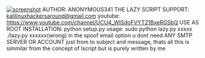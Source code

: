 [![screenshot](https://github.com/rajethicalhacker/lazy/raw/master/sc.png)](#looks)
AUTHOR: ANONYMOUS341 THE LAZY SCRIPT
SUPPORT: kalilinuxhackersaround@gmail.com
youtube: https://www.youtube.com/channel/UCU4_WISdoFVYT21BxeRGSbQ
USE AS ROOT
INSTALLATION: python setup.py
usage: sudo python lazy.py
xxxxx ./lazy.py xxxxxx(wrong)
in the spoof email option u dont need ANY SMTP SERVER OR ACCOUNT
just from to subject and message, thats all
this is simmilar from the concept of lscript but is purely written by me

